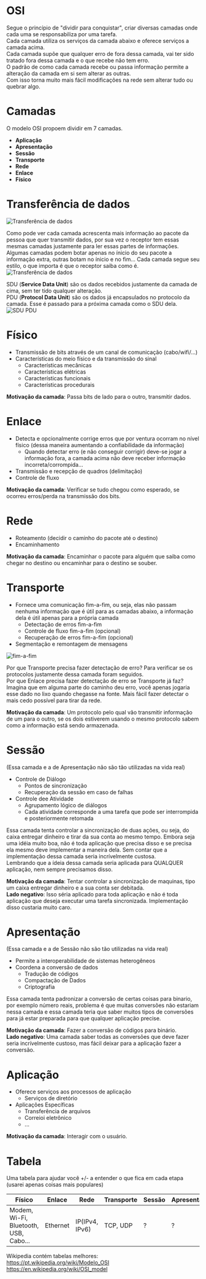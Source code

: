 # OSI
Segue o princípio de "dividir para conquistar", criar diversas camadas onde cada uma se responsabiliza por uma tarefa.  
Cada camada utiliza os serviços da camada abaixo e oferece serviços a camada acima.  
Cada camada supõe que qualquer erro de fora dessa camada, vai ter sido tratado fora dessa camada e o que recebe não tem erro.  
O padrão de como cada camada recebe ou passa informação permite a alteração da camada em si sem alterar as outras.  
Com isso torna muito mais fácil modificações na rede sem alterar tudo ou quebrar algo.  

# Camadas
O modelo OSI propoem dividir em 7 camadas.

* **Aplicação**
* **Apresentação**
* **Sessão**
* **Transporte**
* **Rede**
* **Enlace**
* **Físico**

# Transferência de dados
![Transferência de dados](1.gif)  

Como pode ver cada camada acrescenta mais informação ao pacote da pessoa que quer transmitir dados, por sua vez o receptor tem essas mesmas camadas justamente para ler essas partes de informações.  
Algumas camadas podem botar apenas no ínicio do seu pacote a informação extra, outras botam no ínicio e no fim... Cada camada segue seu estilo, o que importa é que o receptor saiba como é.  
![Transferência de dados](1.png)  

SDU (**Service Data Unit**) são os dados recebidos justamente da camada de cima, sem ter tido qualquer alteração.  
PDU (**Protocol Data Unit**) são os dados já encapsulados no protocolo da camada. Esse é passado para a próxima camada como o SDU dela.  
![SDU PDU](2.png)  

# Físico
* Transmissão de bits através de um canal de comunicação (cabo/wifi/...)
* Características do meio físico e da transmissão do sinal
  * Características mecânicas
  * Características elétricas
  * Características funcionais
  * Características procedurais

**Motivação da camada**: Passa bits de lado para o outro, transmitir dados.  

# Enlace
* Detecta e opcionalmente corrige erros que por ventura ocorram no nível físico (dessa maneira aumentando a confiabilidade da informação)
  * Quando detectar erro (e não conseguir corrigir) deve-se jogar a informação fora, a camada acima não deve receber informação incorreta/corrompida...
* Transmissão e recepção de quadros (delimitação)
* Controle de fluxo

**Motivação da camada**: Verificar se tudo chegou como esperado, se ocorreu erros/perda na transmissão dos bits.

# Rede
* Roteamento (decidir o caminho do pacote até o destino)
* Encaminhamento

**Motivação da camada**: Encaminhar o pacote para alguém que saiba como chegar no destino ou encaminhar para o destino se souber.

# Transporte
* Fornece uma comunicação fim-a-fim, ou seja, elas não passam nenhuma informação que é útil para as camadas abaixo, a informação dela é útil apenas para a própria camada
  * Detectação de erros fim-a-fim
  * Controle de fluxo fim-a-fim (opcional)
  * Recuperação de erros fim-a-fim (opcional)
* Segmentação e remontagem de mensagens

![fim-a-fim](3.jpg)

Por que Transporte precisa fazer detectação de erro? Para verificar se os protocolos justamente dessa camada foram seguidos.  
Por que Enlace precisa fazer detectação de erro se Transporte já faz? Imagina que em alguma parte do caminho deu erro, você apenas jogaria esse dado no lixo quando chegasse na fonte. Mais fácil fazer detectar o mais cedo possível para tirar da rede.  

**Motivação da camada**: Um protocolo pelo qual vão transmitir informação de um para o outro, se os dois estiverem usando o mesmo protocolo sabem como a informação está sendo armazenada.

# Sessão
(Essa camada e a de Apresentação não são tão utilizadas na vida real)  
* Controle de Diálogo
  * Pontos de sincronização
  * Recuperação da sessão em caso de falhas
* Controle dee Atividade
  * Agrupamento lógico de diálogos
  * Cada atividade corresponde a uma tarefa que pode ser interrompida e posteriormente retomada

Essa camada tenta controlar a sincronização de duas ações, ou seja, do caixa entregar dinheiro e tirar da sua conta ao mesmo tempo. Embora seja uma idéia muito boa, não é toda aplicação que precisa disso e se precisa ela mesmo deve implementar a maneira dela. Sem contar que a implementação dessa camada seria incrívelmente custosa.  
Lembrando que a ídeia dessa camada seria aplicada para QUALQUER aplicação, nem sempre precisamos disso.

**Motivação da camada**: Tentar controlar a sincronização de maquinas, tipo um caixa entregar dinheiro e a sua conta ser debitada.  
**Lado negativo**: Isso séria aplicado para toda aplicação e não é toda aplicação que deseja executar uma tarefa sincronizada. Implementação disso custaria muito caro.  

# Apresentação
(Essa camada e a de Sessão não são tão utilizadas na vida real)
* Permite a interoperabilidade de sistemas heterogêneos
* Coordena a conversão de dados
  * Tradução de códigos
  * Compactação de Dados
  * Criptografia
  
Essa camada tenta padronizar a conversão de certas coisas para binario, por exemplo número reais, problema é que muitas conversões não estariam nessa camada e essa camada teria que saber muitos tipos de conversões para já estar preparada para que qualquer aplicação precise.

**Motivação da camada**: Fazer a conversão de códigos para binário.  
**Lado negativo**: Uma camada saber todas as conversões que deve fazer seria incrívelmente custoso, mas fácil deixar para a aplicação fazer a conversão.  

# Aplicação
* Oferece serviços aos processos de aplicação
  * Serviços de diretório
* Aplicações Específicas
  * Transferência de arquivos
  * Correioi eletrônico
  * ...
  
**Motivação da camada**: Interagir com o usuário.

# Tabela
Uma tabela para ajudar você +/- a entender o que fica em cada etapa (usarei apenas coisas mais populares)

| Físico | Enlace | Rede | Transporte | Sessão | Apresentação | Aplicação |
| ------ | ------ | ---- | ---------- | ------ | ------------ | --------- |
| Modem, Wi-Fi, Bluetooth, USB, Cabo... | Ethernet | IP(IPv4, IPv6) | TCP, UDP | ? | ? | HTTP, DNS, BitTorrent |

Wikipedia contém tabelas melhores:  
https://pt.wikipedia.org/wiki/Modelo_OSI  
https://en.wikipedia.org/wiki/OSI_model  
